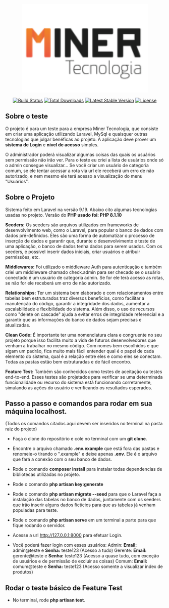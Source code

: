 <p align="center"><a href="#"><img src="public/assets/img/logominer.png" width="400" alt=""></a></p>

<p align="center">
<a href="https://github.com/laravel/framework/actions"><img src="https://github.com/laravel/framework/workflows/tests/badge.svg" alt="Build Status"></a>
<a href="https://packagist.org/packages/laravel/framework"><img src="https://img.shields.io/packagist/dt/laravel/framework" alt="Total Downloads"></a>
<a href="https://packagist.org/packages/laravel/framework"><img src="https://img.shields.io/packagist/v/laravel/framework" alt="Latest Stable Version"></a>
<a href="https://packagist.org/packages/laravel/framework"><img src="https://img.shields.io/packagist/l/laravel/framework" alt="License"></a>
</p>

## Sobre o teste

O projeto é para um teste para a empresa Miner Tecnologia, que consiste em criar uma aplicação utilizando Laravel, MySql e quaisquer outras tecnologias que julgar 
benéficas ao projeto. A aplicação deve prover um **sistema de Login** e **nível de acesso** simples. 

O administrador poderá visualizar algumas coisas das quais os usuários sem permissão não irão ver. Para o teste eu criei a lista de usuários onde só o admin consegue visualizar... Se você criar um usuário de categoria comum, se ele tentar acessar a rota via url ele receberá um erro de não autorizado, e nem mesmo ele terá acesso a visualização do menu "Usuários".

## Sobre o Projeto

Sistema feito em Laravel na versão 9.19. Abaixo cito algumas tecnologias usadas no projeto. Versão do **PHP usado foi: PHP 8.1.10**  

**Seeders:** Os seeders são arquivos utilizados em frameworks de desenvolvimento web, como o Laravel, para popular o banco de dados com dados pré-definidos. Eles são uma forma de automatizar o processo de inserção de dados e garantir que, durante o desenvolvimento e teste de uma aplicação, o banco de dados tenha dados para serem usados. Com os seeders, é possível inserir dados iniciais, criar usuários e atribuir permissões, etc.

**Middlewares:** Foi utilizado o middleware Auth para autenticação e também criei um middleware chamado check.admin para ser checado se o usuário conectado é um usuário de categoria admin. Se for ele terá acesso as rotas, se não for ele receberá um erro de não autorizado.

**Relationships:** Ter um sistema bem elaborado e com relacionamentos entre tabelas bem estruturados traz diversos benefícios, como facilitar a manutenção do código, garantir a integridade dos dados, aumentar a escalabilidade e flexibilidade do sistema. Além disso, o uso de recursos como "delete on cascade" ajuda a evitar erros de integridade referencial e a garantir que as informações do banco de dados sejam precisas e atualizadas.

**Clean Code:** É importante ter uma nomenclatura clara e congruente no seu projeto porque isso facilita muito a vida de futuros desenvolvedores que venham a trabalhar no mesmo código. Com nomes bem escolhidos e que sigam um padrão, fica muito mais fácil entender qual é o papel de cada elemento do sistema, qual é a relação entre eles e como eles se conectam. Todas as pastas estão bem estruturadas e de fácil encontro. 

**Feature Test:** Também são conhecidos como testes de aceitação ou testes end-to-end. Esses testes são projetados para verificar se uma determinada funcionalidade ou recurso do sistema está funcionando corretamente, simulando as ações do usuário e verificando os resultados esperados.

## Passo a passo e comandos para rodar em sua máquina localhost.

(Todos os comandos citados aqui devem ser inseridos no terminal na pasta raiz do projeto)

- Faça o clone do repositório e cole no terminal com um **git clone**.

- Encontre o arquivo chamado **.env.example** que está fora das pastas e renomeie-o tirando o ".example" e deixe apenas **.env**. Ele é o arquivo que fará a conexão com o seu banco de dados. 

- Rode o comando **composer install** para instalar todas dependencias de bibliotecas utilizadas no projeto.

- Rode o comando **php artisan key:generate**

- Rode o comando **php artisan migrate --seed** para que o Laravel faça a instalação das tabelas no banco de dados, juntamente com os seeders que irão inserir alguns dados fictícios para que as tabelas já venham populadas para teste. 

- Rode o comando **php artisan serve** em um terminal a parte para que fique rodando o servidor.

- Acesse a url http://127.0.0.1:8000 para efetuar Login.

- Você poderá fazer login com esses usuários:
Admin: **Email:** admin@teste e **Senha:** teste123 (Acesso a tudo)
Gerente: **Email:** gerente@teste e **Senha:** teste123 (Acesso a quase tudo, com exceção de usuários e de permissão de excluir as coisas)
Comum: **Email:** comum@teste e **Senha:** teste123 (Acesso somente a visualizar index de produtos)

## Rodar o teste básico de Feature Test

- No terminal, rode **php artisan test**.
